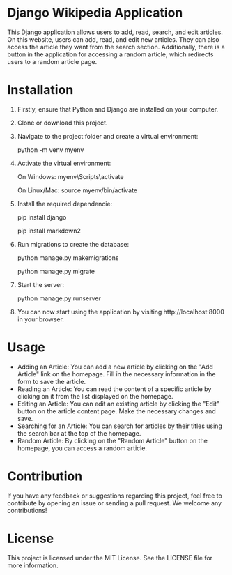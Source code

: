 # Django Wikipedia Application

This Django application allows users to add, read, search, and edit articles. On this website, users can add, read, and edit new articles. They can also access the article they want from the search section. Additionally, there is a button in the application for accessing a random article, which redirects users to a random article page.

# Installation

1. Firstly, ensure that Python and Django are installed on your computer.
   
2. Clone or download this project.
   
3. Navigate to the project folder and create a virtual environment:
   
     python -m venv myenv
   
4. Activate the virtual environment:
   
    On Windows:
     myenv\Scripts\activate
   
    On Linux/Mac:
     source myenv/bin/activate

5. Install the required dependencie:
   
     pip install django
   
     pip install markdown2

6. Run migrations to create the database:
    
     python manage.py makemigrations
   
     python manage.py migrate

7. Start the server:
    
     python manage.py runserver

8. You can now start using the application by visiting http://localhost:8000 in your browser.

# Usage

* Adding an Article: You can add a new article by clicking on the "Add Article" link on the homepage. Fill in the necessary information in the form to save the article.
* Reading an Article: You can read the content of a specific article by clicking on it from the list displayed on the homepage.
* Editing an Article: You can edit an existing article by clicking the "Edit" button on the article content page. Make the necessary changes and save.
* Searching for an Article: You can search for articles by their titles using the search bar at the top of the homepage.
* Random Article: By clicking on the "Random Article" button on the homepage, you can access a random article.
  

# Contribution
If you have any feedback or suggestions regarding this project, feel free to contribute by opening an issue or sending a pull request. We welcome any contributions!
# License
This project is licensed under the MIT License. See the LICENSE file for more information.



